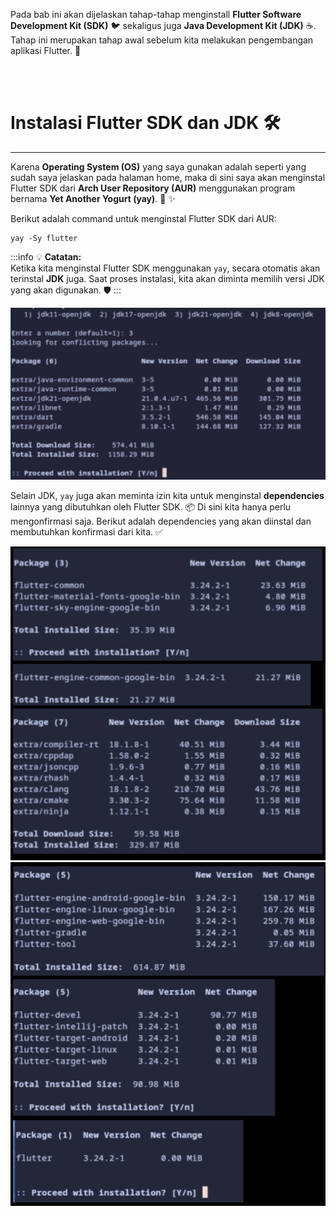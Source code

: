 Pada bab ini akan dijelaskan tahap-tahap menginstall **Flutter Software Development Kit (SDK)** :bird: sekaligus juga **Java Development Kit (JDK)** :coffee:. Tahap ini merupakan tahap awal sebelum kita melakukan pengembangan aplikasi Flutter. :rocket:

<br>
<br>

# Instalasi Flutter SDK dan JDK :hammer_and_wrench:
---

Karena **Operating System (OS)** yang saya gunakan adalah seperti yang sudah saya jelaskan pada halaman home, maka di sini saya akan menginstal Flutter SDK dari **Arch User Repository (AUR)** menggunakan program bernama **Yet Another Yogurt (yay)**. :penguin: :sparkles:

Berikut adalah command untuk menginstal Flutter SDK dari AUR:

```shell
yay -Sy flutter
```

:::info :bulb: **Catatan:**  
Ketika kita menginstal Flutter SDK menggunakan `yay`, secara otomatis akan terinstal **JDK** juga. Saat proses instalasi, kita akan diminta memilih versi JDK yang akan digunakan. :shield:
:::

<img src="https://raw.githubusercontent.com/rizkia-as-actmp/kuliah_5_justdoit/refs/heads/main/docs/assets/1734326167427.jpg" width="600">

Selain JDK, `yay` juga akan meminta izin kita untuk menginstal **dependencies** lainnya yang dibutuhkan oleh Flutter SDK. :package: Di sini kita hanya perlu mengonfirmasi saja. Berikut adalah dependencies yang akan diinstal dan membutuhkan konfirmasi dari kita. ✅

<img src="https://raw.githubusercontent.com/rizkia-as-actmp/kuliah_5_justdoit/refs/heads/main/docs/assets/20241216122701.jpg" width="600">

<img src="https://raw.githubusercontent.com/rizkia-as-actmp/kuliah_5_justdoit/refs/heads/main/docs/assets/20241216123126.jpg" width="600">

